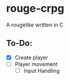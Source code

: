 # rouge-crpg
A rougelike written in C

## To-Do:

- [x] Create player
- [ ] Player movement
  - [ ] Input Handling
